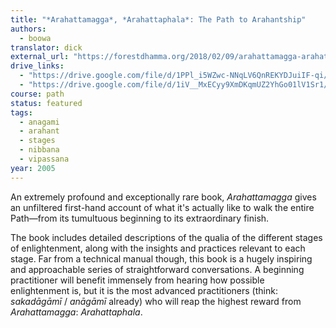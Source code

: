 ```yaml
---
title: "*Arahattamagga*, *Arahattaphala*: The Path to Arahantship"
authors:
  - boowa
translator: dick
external_url: "https://forestdhamma.org/2018/02/09/arahattamagga-arahattaphala-5/"
drive_links:
  - "https://drive.google.com/file/d/1PPl_i5WZwc-NNqLV6QnREKYDJuiIF-qi/view?usp=drivesdk"
  - "https://drive.google.com/file/d/1iV__MxECyy9XmDKqmUZ2YhGo01lV1Sr1/view?usp=drivesdk"
course: path
status: featured
tags:
  - anagami
  - arahant
  - stages
  - nibbana
  - vipassana
year: 2005
---
```


An extremely profound and exceptionally rare book, *Arahattamagga* gives an unfiltered first-hand account of what it's actually like to walk the entire Path—from its tumultuous beginning to its extraordinary finish.

The book includes detailed descriptions of the qualia of the different stages of enlightenment, along with the insights and practices relevant to each stage. Far from a technical manual though, this book is a hugely inspiring and approachable series of straightforward conversations. A beginning practitioner will benefit immensely from hearing how possible enlightenment is, but it is the most advanced practitioners (think: *sakadāgāmī* / *anāgāmī* already) who will reap the highest reward from *Arahattamagga*: *Arahattaphala*.

